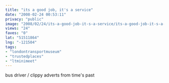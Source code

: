 ```yaml
---
title: "its a good job, it's a service"
date: "2008-02-24 00:53:11"
privacy: "public"
image: "2008/02/24/its-a-good-job-it-s-a-service/its-a-good-job-it-s-a-service.jpg"
views: "24"
faves: "0"
lat: "51511864"
lng: "-121504"
tags:
- "londontransportmuseum"
- "trustedplaces"
- "ltminimeet"
---
```

bus driver / clippy adverts from time's past
